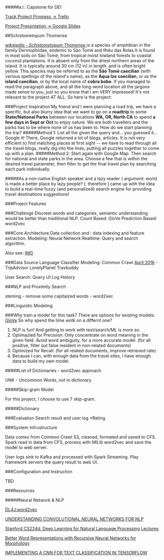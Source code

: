 #####a.l.: Capstone for DEI

[Track Project Progress -> Trello](https://trello.com/b/dA5mU1LV/travel-recommender-cobra-bobo)


[Project Presentation -> Google Slides](https://docs.google.com/presentation/d/1-F59uymNAmPcRsGmusw871SlWFFBmF2Le3mFfOiDNkA/edit?usp=sharing)

##Schistometopum Thomense 

<!-- <div id="photo-container">
	<img id="photo-display" src="./intro/image/cobra_bobo_i.jpg" 
	alt="PlaceHolder" style="max-width:15%;">
</div> -->

_[wikipedia - Schistometopum Thomense ](https://en.wikipedia.org/wiki/Schistometopum_thomense)_
is a species of amphibian in the family Dermophiidae, endemic to São Tomé and Ilhéu das Rolas.It is found in most soils on São Tomé, from tropical moist lowland forests to coastal coconut plantations. It is absent only from the driest northern areas of the island. It is typically around 30 cm (12 in) in length, and is often bright yellow. This species may be referred to as the **São Tomé caecilian** (with various spellings of the island's name), as the **Aqua Ize caecilian**, or as the **island caecilian**, or by the local name of **cobra bobo**. If you managed to read the paragraph above, and all the long-word location all the jargons made sense to you, just so you know that I am VERY impressed! It's not relevant to the project AT ALL. So here is the project:

###Project Inspiration
My friend and I were planning a road trip, we have a specific, but also blurry idea that we want to go on a **roadtrip** to some **State/National Parks** between our locations **WA, OR, North CA** to spend **a few days in Sept or Oct** to enjoy nature. We are both travellers and the parks has to be where none of us has been to. How do we start planning the trip?
#####Method 1: 
List all the given the query and... you guessed it... Google it! There, Google returned a lot of blogs, articles. It is not very efficient to find matching places at first sight -- we have to read through all the travel blogs, really dig into the lines, putting all puzzles together to come up with a plan.
#####Method 2:
Start again with Google Map. Then search for national and state parks in the area. Choose a few that is within the desired travel parameter, then filter to get the final travel plan by searching each park individually. 

#####As a non-native English speaker and a lazy reader ( argument: world is made a better place by lazy people? ), therefore [I](http://azzurolilc.github.io/) came up with the idea to build a real-time fuzzy (and personalized) search engine for providing travel destinations suggestions!

###Project Features

###Challenge
Discreet words and categories, semantic understanding would be better than traditional NLP.
Count Based: GloVe
Prediction Based: word2vec



###Core Architecture
Data collection and : data indexing and feature extraction.
Modeling: Neural Network
Realtime: Query and search algorithm.

Also see: [IMG](https://sketchboard.me/nzWpMwOjWTrD)

###Data Source
Language Classifier Modeling:
	Common Crawl [April 2016](http://commoncrawl.org/2016/05/april-2016-crawl-archive-now-available/) - 
	TripAdvisor
	LonelyPlanet
	Travbuddy

User Search:
	Query
	UI Log
	History

###NLP and Proximity Search
<!-- OpenNLP, Solr?(Lucene?) query parser? -->
steming - remove some capitaized words - word2vec

###Linguistic Modeling

###Why train a model for this task?
There are options for existing models: [GloVe](http://nlp.stanford.edu/projects/glove/)
So why spend the time wotk on a differnt one?
1. NLP is fun! And getting to work with text/search/ML is more so.
2. Optimazied for Precision: Only concentrate on word meaning in the given field. Avoid word ambiguity, for a more accurate model. (for all positive, filter out false resident in non-related documents)
3. Optimized for Recall: (for all related documents, improve retrieved rate)
4. Because I can, with enough data from the travel sites, I have enough data to build my own model.

#####List of Dictionaries - word2vec approach

UNK - Uncommon Words, not in dictionary

#####Skip-gram Model

For this project, I choose to use 7 skip-gram. 

#####Dictionary 



###Evaluation
Search result and user log
*Rating

###System Infrustructure

Data comes from Common Crawl S3, cleaned, formated and saved to CFS.
Spark read in data from CFS, process with MlLib word2vec and save the model to web server.

User logs sink to Kafka and processed with Spark Streaming.
Play framework servers the query result to web UI. 

###Configuration and Instruction

TBD

###Resources

#####Neural Network & NLP

[DL4J:word2vec](http://deeplearning4j.org/word2vec)

[UNDERSTANDING CONVOLUTIONAL NEURAL NETWORKS FOR NLP](http://www.wildml.com/2015/11/understanding-convolutional-neural-networks-for-nlp/)

[Stanford CS224d: Deep Learning for Natural Language Processing](http://cs224d.stanford.edu/syllabus.html)
[Lectures](https://www.youtube.com/playlist?list=PLmImxx8Char9Ig0ZHSyTqGsdhb9weEGam)

[Better Word Representations with Recursive Neural Networks for Morphology](http://nlp.stanford.edu/~lmthang/data/papers/conll13_morpho.pdf)

[IMPLEMENTING A CNN FOR TEXT CLASSIFICATION IN TENSORFLOW](http://www.wildml.com/2015/12/implementing-a-cnn-for-text-classification-in-tensorflow/)













